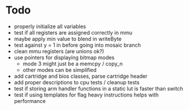 # Todo
- properly initialize all variables
- test if all registers are assigned correctly in mmu
- maybe apply min value to blend in writeByte
- test against y = 1 in before going into mosaic branch
- clean mmu registers (are unions ok?)
- use pointers for displaying bitmap modes
  - mode 3 might just be a memcpy / copy_n
  - other modes can be simplified
- add cartridge and bios classes, parse cartridge header
- add proper descriptions to cpu tests / cleanup tests
- test if storing arm handler functions in a static lut is faster than switch
- test if using templates for flag heavy instructions helps with performance